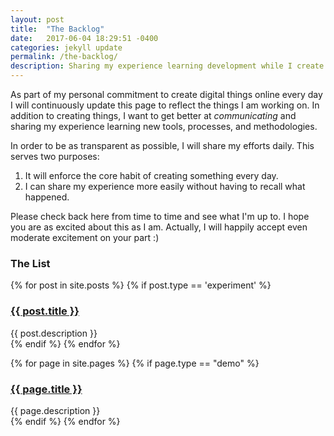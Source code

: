 ```yaml
---
layout: post
title:  "The Backlog"
date:   2017-06-04 18:29:51 -0400
categories: jekyll update
permalink: /the-backlog/
description: Sharing my experience learning development while I create something new every day
---
```

As part of my personal commitment to create digital things online every day I will continuously update this page
to reflect the things I am working on. In addition to creating things, I want to get better at 
*communicating* and sharing my experience learning new tools, processes, and methodologies.

In order to be as transparent as possible, I will share my efforts daily. This serves two purposes:
1.	It will enforce the core habit of creating something every day.
2.	I can share my experience more easily without having to recall what happened.

Please check back here from time to time and see what I'm up to. I hope you are as excited about this as I am.
Actually, I will happily accept even moderate excitement on your part :)

### The List
{% for post in site.posts %}
{% if post.type == 'experiment' %}
<h3>
<a href="{{ post.url }}">{{ post.title }}</a>
</h3>
<div>{{ post.description }}</div>
{% endif %}
{% endfor %}

{% for page in site.pages %}
{% if page.type == "demo" %}
<h3>
 <a href="{{ page.url }}">{{ page.title }}</a>
</h3>
<div>{{ page.description }}</div>
{% endif %}
{% endfor %}